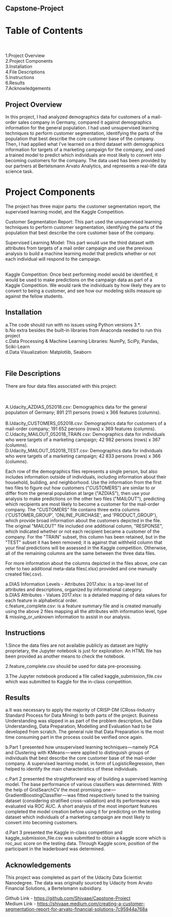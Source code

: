 ## Capstone-Project<br>
# Table of Contents<br><br>

1.Project Overview<br>
2.Project Components<br>
3.Installation<br>
4.File Descriptions<br>
5.Instructions<br>
6.Results<br>
7.Acknowledgements<br>

## Project Overview<br>
In this project, I had analyzed demographics data for customers of a mail-order sales company in Germany, compared it against demographics information for the general population. I had used unsupervised learning techniques to perform customer segmentation, identifying the parts of the population that best describe the core customer base of the company. Then, I had applied what I've learned on a third dataset with demographics information for targets of a marketing campaign for the company, and used a trained model to predict which individuals are most likely to convert into becoming customers for the company. The data used has been provided by our partners at Bertelsmann Arvato Analytics, and represents a real-life data science task. <br>

# Project Components
The project has three major parts: the customer segmentation report, the supervised learning model, and the Kaggle Competition.<br>

Customer Segmentation Report: This part used the unsupervised learning techniques to perform customer segmentation, identifying the parts of the population that best describe the core customer base of the company.<br>

Supervised Learning Model: This part would use the third dataset with attributes from targets of a mail order campaign and use the previous analysis to build a machine learning model that predicts whether or not each individual will respond to the campaign.<br><br>

Kaggle Competition: Once best performing model would be identified, it would be used to make predictions on the campaign data as part of a Kaggle Competition. We would rank the individuals by how likely they are to convert to being a customer, and see how our modeling skills measure up against the fellow students.<br>


## Installation <br>
a.The code should run with no issues using Python versions 3.*.<br>
b.No extra besides the built-in libraries from Anaconda needed to run this project  <br>
c.Data Processing & Machine Learning Libraries: NumPy, SciPy, Pandas, Sciki-Learn <br>
d.Data Visualization: Matplotlib, Seaborn<br><br>

## File Descriptions<br>
There are four data files associated with this project:<br><br><br>

A.Udacity_AZDIAS_052018.csv: Demographics data for the general population of Germany; 891 211 persons (rows) x 366 features (columns).<br><br>
B.Udacity_CUSTOMERS_052018.csv: Demographics data for customers of a mail-order company; 191 652 persons (rows) x 369 features (columns).<br>
C.Udacity_MAILOUT_052018_TRAIN.csv: Demographics data for individuals who were targets of a marketing campaign; 42 982 persons (rows) x 367 (columns).<br>
D.Udacity_MAILOUT_052018_TEST.csv: Demographics data for individuals who were targets of a marketing campaign; 42 833 persons (rows) x 366 (columns).<br>

Each row of the demographics files represents a single person, but also includes information outside of individuals, including information about their household, building, and neighborhood. Use the information from the first two files to figure out how customers ("CUSTOMERS") are similar to or differ from the general population at large ("AZDIAS"), then use your analysis to make predictions on the other two files ("MAILOUT"), predicting which recipients are most likely to become a customer for the mail-order company. The "CUSTOMERS" file contains three extra columns ('CUSTOMER_GROUP', 'ONLINE_PURCHASE', and 'PRODUCT_GROUP'), which provide broad information about the customers depicted in the file. The original "MAILOUT" file included one additional column, "RESPONSE", which indicated whether or not each recipient became a customer of the company. For the "TRAIN" subset, this column has been retained, but in the "TEST" subset it has been removed; it is against that withheld column that your final predictions will be assessed in the Kaggle competition. Otherwise, all of the remaining columns are the same between the three data files.<br>

For more information about the columns depicted in the files above, one can refer to two additional meta-data files(.xlsx) provided and one manually created file(.csv). <br>

a.DIAS Information Levels - Attributes 2017.xlsx: is a top-level list of attributes and descriptions, organized by informational category. <br>
b.DIAS Attributes - Values 2017.xlsx: is a detailed mapping of data values for each feature in alphabetical order.<br>
c.feature_complete.csv: is a feature summary file and is created manually using the above 2 files mapping all the attributes with information level, type & missing_or_unknown information to assist in our analysis.<br>

## Instructions <br>

1.Since the data files are not available publicly as dataset are highly proprietary, the Jupyter notebook is just for exploration. An HTML file has been provided as another means to check the notebook.<br>

2.feature_complete.csv should be used for data pre-processing.<br>

3.The Jupyter notebook produced a file called kaggle_submission_file.csv which was submitted to Kaggle for the in-class competition.<br>

## Results
a.It was necessary to apply the majority of CRISP-DM (CRoss-Industry Standard Process for Data Mining) to both parts of the project. Business Understanding was slipped in as part of the problem description, but Data Understanding, Data Preparation, Modelling and Evaluation had to be developed from scratch. The general rule that Data Preparation is the most time consuming part in the process could be verified once again. <br>

b.Part 1 presented how unsupervised learning techniques — namely PCA and Clustering with KMeans — were applied to distinguish groups of individuals that best describe the core customer base of the mail-order company. A supervised learning model, in form of LogisticRegression, then helped to identify the main characteristics of these individuals.<br>

c.Part 2 presented the straightforward way of building a supervised learning model. The base performance of various classifiers was determined. With the help of GridSearchCV the most promising one — GradientBoostingClassifier — was fitted respectively tuned to the training dataset (considering stratified cross-validation) and its performance was evaluated via ROC AUC. A short analysis of the most important features completed the model creation before using it for predicting on the testing dataset which individuals of a marketing campaign are most likely to convert into becoming customers. <br>

d.Part 3 presented the Kaggle in-class competition and kaggle_submission_file.csv was submitted to obtain a kaggle score which is roc_auc score on the testing data. Through Kaggle score, position of the participant in the leaderboard was determined. <br>



## Acknowledgements <br>
This project was completed as part of the Udacity Data Scientist Nanodegree. The data was originally sourced by Udacity from Arvato Financial Solutions, a Bertelsmann subsidiary. <br>

Github Link - https://github.com/Shivaae/Capstone-Project  <br>
Medium Link - https://shivaae.medium.com/creating-a-customer-segmentation-report-for-arvato-financial-solutions-7c95944a768a


